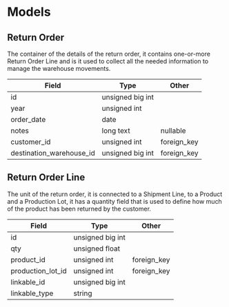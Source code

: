 # Models

## Return Order

The container of the details of the return order, it contains one-or-more Return Order Line and is it used to collect
all the needed information to manage the warehouse movements.

| Field                    | Type             | Other       |
|--------------------------|------------------|-------------|
| id                       | unsigned big int |             |
| year                     | unsigned int     |             |
| order_date               | date             |             |
| notes                    | long text        | nullable    |
| customer_id              | unsigned int     | foreign_key | 
| destination_warehouse_id | unsigned big int | foreign_key |

## Return Order Line

The unit of the return order, it is connected to a Shipment Line, to a Product and a Production Lot, it has a quantity
field that is used to define how much of the product has been returned by the customer.

| Field             | Type             | Other       |
|-------------------|------------------|-------------|
| id                | unsigned big int |             |
| qty               | unsigned float   |             |
| product_id        | unsigned int     | foreign_key |
| production_lot_id | unsigned int     | foreign_key | 
| linkable_id       | unsigned big int |             |
| linkable_type     | string           |             |
